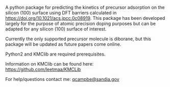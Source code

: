 A python package for predicting the kinetics of precursor adsorption on the silicon (100) surface using DFT barriers calculated in https://doi.org/10.1021/acs.jpcc.0c08919. This package has been developed largely for the purpose of atomic precision doping purposes but can be adapted for any silicon (100) surface of interest.

Currently the only supported precursor molecule is diborane, but this package will be updated as future papers come online.

Python2 and KMClib are required prerequisites.

Information on KMClib can be found here: https://github.com/leetmaa/KMCLib

For help/questions contact me: qcampbe@sandia.gov
